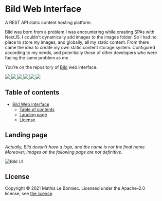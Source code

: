# Bild Web Interface

A REST API static content hosting platform.

Bild was born from a problem I was encountering while creating SPAs with NextJS.
I couldn't dynamically add images to the images folder. So I had no place to store
my images, and globally, all my static content. From there came the idea to create
my own static content storage system. Configured according to my needs, and potentially
those of other developers who were facing the same problem as me.

You're on the repository of [Bild](https://github.com/mlbonniec/bild) web interface.

<a href="./LICENSE" alt="Contributors">
    <img src="https://img.shields.io/badge/License-Apache-green" />
</a>
<a href="https://github.com/mlbonniec/bild-ui/commit/master" alt="Commits">
    <img src="https://img.shields.io/github/commit-activity/m/mlbonniec/bild-ui" />
</a>
<a href="https://github.com/mlbonniec/bild-ui/commit/master" alt="Last commit">
    <img src="https://img.shields.io/github/last-commit/mlbonniec/bild-ui/master" />
</a>
<a href="https://github.com/mlbonniec/bild-ui/graphs/contributors" alt="Contributors">
    <img src="https://img.shields.io/github/contributors/mlbonniec/bild-ui" />
</a>
<a href="https://github.com/mlbonniec/bild-ui/issues" alt="Issues">
    <img src="https://img.shields.io/github/issues-raw/mlbonniec/bild-ui" />
</a>
<a href="https://github.com/mlbonniec/bild-ui" alt="Github stars">
    <img src="https://img.shields.io/github/stars/mlbonniec/bild-ui?style=social" />
</a>

## Table of contents

- [Bild Web Interface](#bild-web-interface)
	- [Table of contents](#table-of-contents)
	- [Landing page](#landing-page)
	- [License](#license)

## Landing page

*Actually, Bild doesn't have a logo, and the name is not the final name. Moreover, images on the following page are not definitive.*

![Bild UI](https://user-images.githubusercontent.com/29955402/108632351-b6fa1780-746e-11eb-80b0-020875630243.png)

## License

Copyright © 2021 Mathis Le Bonniec. Licensed under the Apache-2.0 license, see [the license](./LICENSE).
